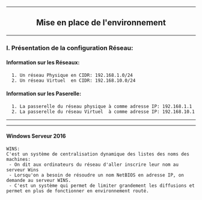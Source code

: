__________________________________________________________________________________________________________________________________________
## <p align=center>**Mise en place de l'environnement**</align>

__________________________________________________________________________________________________________________________________________
### **I. Présentation de la configuration Réseau**:

#### Information sur les Réseaux:
````
  1. Un réseau Physique en CIDR: 192.168.1.0/24
  2. Un réseau Virtuel  en CIDR: 192.168.10.0/24
````

 #### Information sur les Paserelle:
````
  1. La passerelle du réseau physique à comme adresse IP: 192.168.1.1
  2. La passerelle du réseau Virtuel  à comme adresse IP: 192.168.10.1
````
__________________________________________________________________________________________________________________________________________


____
#### **Windows Serveur 2016**
````
WINS:
C'est un système de centralisation dynamique des listes des noms des machines: 
 - On dit aux ordinateurs du réseau d'aller inscrire leur nom au serveur Wins
 - Lorsqu'on a besoin de résoudre un nom NetBIOS en adresse IP, on demande au serveur WINS.
 - C'est un système qui permet de limiter grandement les diffusions et permet en plus de fonctionner en environnement routé.
````
